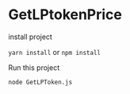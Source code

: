 # GetLPtokenPrice
<p>install project</p>
<p><code>yarn install</code> or <code>npm install</code></p>

<p>Run this project</p>

<p><code>node GetLPToken.js</code></p>